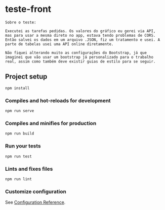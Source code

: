 # teste-front
```
Sobre o teste:

Executei as tarefas pedidas. Os valores do gráfico eu gerei via API, mas para usar a mesma direto no app, estava tendo problemas de CORS. Então salvei os dados em um arquivo .JSON, fiz um tratamento e usei. A parte de tabelas usei uma API online diretamente. 

Não fiquei alterando muito as configurações do Bootstrap, já que imaginei que vão usar um bootstrap já personalizado para o trabalho real, assim como também deve existir guias de estilo para se seguir.
```

## Project setup
```
npm install
```

### Compiles and hot-reloads for development
```
npm run serve
```

### Compiles and minifies for production
```
npm run build
```

### Run your tests
```
npm run test
```

### Lints and fixes files
```
npm run lint
```

### Customize configuration
See [Configuration Reference](https://cli.vuejs.org/config/).
